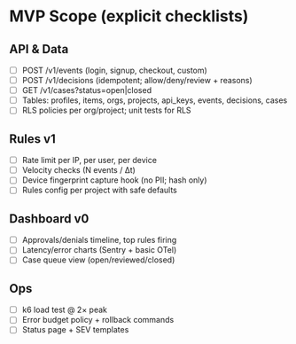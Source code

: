 # MVP Scope (explicit checklists)

## API & Data
- [ ] POST /v1/events (login, signup, checkout, custom)
- [ ] POST /v1/decisions (idempotent; allow/deny/review + reasons)
- [ ] GET  /v1/cases?status=open|closed
- [ ] Tables: profiles, items, orgs, projects, api_keys, events, decisions, cases
- [ ] RLS policies per org/project; unit tests for RLS

## Rules v1
- [ ] Rate limit per IP, per user, per device
- [ ] Velocity checks (N events / Δt)
- [ ] Device fingerprint capture hook (no PII; hash only)
- [ ] Rules config per project with safe defaults

## Dashboard v0
- [ ] Approvals/denials timeline, top rules firing
- [ ] Latency/error charts (Sentry + basic OTel)
- [ ] Case queue view (open/reviewed/closed)

## Ops
- [ ] k6 load test @ 2× peak
- [ ] Error budget policy + rollback commands
- [ ] Status page + SEV templates
